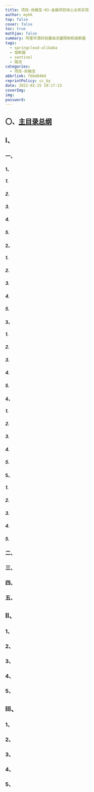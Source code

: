 ```yaml
---
title: 项目-尚融宝-03-金融项目核心业务实现
author: mykk
top: false
cover: false
toc: true
mathjax: false
summary: 阿里开源的轻量级流量限制和熔断器
tags:
  - springcloud-alibaba
  - 熔断器
  - sentinel
  - 限流
categories:
  - 项目-尚融宝
abbrlink: f6bd040d
reprintPolicy: cc_by
date: 2022-02-25 19:17:13
coverImg:
img:
password:
---
```






## 〇、[主目录总纲](/posts/73b5f9d8)

## Ⅰ、

### 一、

#### 1、

##### 1.

##### 2.

##### 3.

##### 4.

##### 5.



#### 2、

##### 1.

##### 2.

##### 3.

##### 4.

##### 5.



#### 3、

##### 1.

##### 2.

##### 3.

##### 4.

##### 5.



#### 4、

##### 1.

##### 2.

##### 3.

##### 4.

##### 5.



#### 5、

##### 1.

##### 2.

##### 3.

##### 4.

##### 5.





### 二、

### 三、

### 四、

### 五、



## Ⅱ、

### 1、

### 2、

### 3、

### 4、

### 5、



## Ⅲ、

### 1、

### 2、

### 3、

### 4、

### 5、

